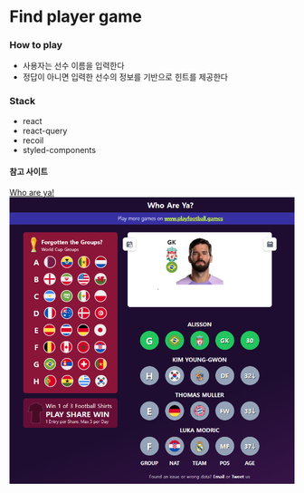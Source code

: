 # Find player game

### How to play

- 사용자는 선수 이름을 입력한다
- 정답이 아니면 입력한 선수의 정보를 기반으로 힌트를 제공한다

### Stack

- react
- react-query
- recoil
- styled-components

#### 참고 사이트

[Who are ya!](https://playfootball.games/who-are-ya/world-cup)
![game](src/imgs/game.PNG)
